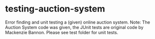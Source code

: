 # testing-auction-system
Error finding and unit testing a (given) online auction system. 
Note: The Auction System code was given, the JUnit tests are original code by Mackenzie Bannon. 
Please see test folder for unit tests. 
